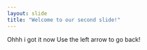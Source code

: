 ```yaml
---
layout: slide
title: "Welcome to our second slide!"
---
```

Ohhh i got it now
Use the left arrow to go back!
